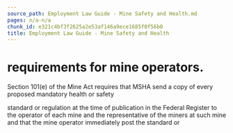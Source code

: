 ```yaml
---
source_path: Employment Law Guide - Mine Safety and Health.md
pages: n/a-n/a
chunk_id: e321c4bf3f2625a2e53af146a9ece1685f0f56b0
title: Employment Law Guide - Mine Safety and Health
---
```

# requirements for mine operators.

Section 101(e) of the Mine Act requires that MSHA send a copy of every proposed mandatory health or safety

standard or regulation at the time of publication in the Federal Register to the operator of each mine and the representative of the miners at such mine and that the mine operator immediately post the standard or
